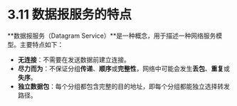 # 3.11 数据报服务的特点

**数据报服务（Datagram Service）**是一种概念，用于描述一种网络服务模型。主要特点如下：

+ **无连接**：不需要在发送数据前建立连接。
+ **尽力而为**：不保证分组**传递**、**顺序**或**完整性**，网络中可能会发生**丢包**、**重复**或**失序**。
+ **独立数据包**：每个分组都包含完整的目的地址，即每个分组都能独立选择转发路径。